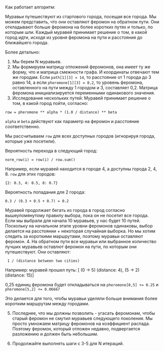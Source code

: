 Как работает алгоритм:

Муравьи путешествуют из стартового города, посещая все города. Мы можем представить, что они оставляют феромон на обратном пути. Они откладывают больше феромона на более коротких путях и только, по которым шли. 
Каждый муравей принимает решение о том, в какой город идти, исходя из уровня феромона на пути и расстояния до ближайшего города.

Более детально:
1. Мы берем N муравьев.
2. Мы формируем матрицу отложений феромонов, она имеет ту же форму, что и матрица смежности графа. И координаты отвечают тем же городам.
Если `path[1][3] = 14`, то расстояние от 1 города до 3 равно 14, а если `pheromone[1][3] = 0,2`, то уровень феромона, оставленного на пути между 1 городом и 3, составляет 0,2. Матрица феромона инициализируется переменными одинакового значения.
3. Исследование нескольких путей:
Муравей принимает решение о том, в какой город пойти, согласно:

```
row = pheromone ** alpha * (1.0 / distance) ** beta
```

`alpha` и `beta` действуют как параметр на феромон и расстояние соответственно.

Мы рассчитываем `row` для всех доступных городов (игнорируя города, которые уже посетили).

Вероятность перехода в следующий город:

```
norm_row(i) = row(i) / row.sum()
```

Например, если муравей находится в городе 4, а доступны города 2, 4, 8. `row` для этих городов:

```
{2: 0.3, 4: 0.5, 8: 0.7}
```

Вероятность попадания для 2 города:
```
0.3 / (0.3 + 0.5 + 0.7) = 0.2
```

Муравей продолжает бегать из города в город согласно вышеупомянутому правилу выбора, пока он не посетит все города.
Если мы выбрали для начала 10 муравьев, у нас будет 10 путей.
Поскольку на начальном этапе уровни феромонов одинаковы, выбор делается на расстоянии + некоторая случайная выборка. 
Но мы хотим следить за короткими маршрутами, поэтому муравьи оставляют феромон.
4. На обратном пути все муравьи или выбранное количество лучших муравьев оставлют феромон на пути, по которым они путешествуют.
Они оставляют:

```
 1 / (distance between two cities)
```
 
 Например: муравей прошел путь: [ (0 -> 5) (distance: 4), (5 -> 2) (distance: 15)]

0,25 единиц феромона будет откладываться на `pheromone[0,5] += 0.25` и `pheromone[5,2] += 0.06667`

Это делается для того, чтобы муравьи уделяли больше внимания более коротким маршрутам между городами.

5. Последнее, что мы должны позволить - угасать феромонам, чтобы старый феромон не смутил муравьев следующего поколения.
Мы просто умножаем матрицу феромонов на коэффициент распада. Поэтому феромон, который отложен недавно, подвергается разложению и должен быть небольшим.

6. Продолжайте выполнять шаги с 3-5 для N итераций.
